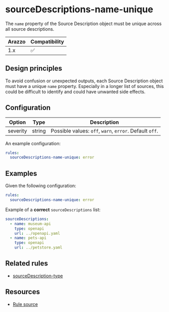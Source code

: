 # sourceDescriptions-name-unique

The `name` property of the Source Description object must be unique across all source descriptions.

| Arazzo | Compatibility |
| ------ | ------------- |
| 1.x    | ✅            |

## Design principles

To avoid confusion or unexpected outputs, each Source Description object must have a unique `name` property.
Especially in a longer list of sources, this could be difficult to identify and could have unwanted side effects.

## Configuration

| Option   | Type   | Description                                             |
| -------- | ------ | ------------------------------------------------------- |
| severity | string | Possible values: `off`, `warn`, `error`. Default `off`. |

An example configuration:

```yaml
rules:
  sourceDescriptions-name-unique: error
```

## Examples

Given the following configuration:

```yaml
rules:
  sourceDescriptions-name-unique: error
```

Example of a **correct** `sourceDescriptions` list:

```yaml Correct example
sourceDescriptions:
  - name: museum-api
    type: openapi
    url: ../openapi.yaml
  - name: pets-api
    type: openapi
    url: ../petstore.yaml
```

## Related rules

- [sourceDescription-type](./sourceDescriptions-type.md)

## Resources

- [Rule source](https://github.com/Redocly/redocly-cli/blob/main/packages/core/src/rules/arazzo/sourceDescriptions-name-unique.ts)
